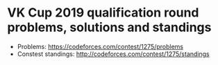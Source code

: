 # VK Cup 2019 qualification round problems, solutions and standings
  - Problems: https://codeforces.com/contest/1275/problems
  - Constest standings: http://codeforces.com/contest/1275/standings
